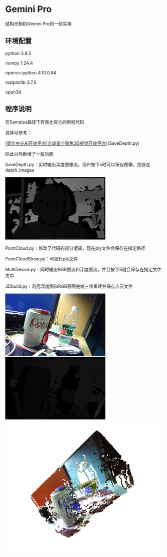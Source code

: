 # Gemini Pro

结构光相机Gemini Pro的一些实用

## 环境配置

python 3.8.5

numpy 1.24.4

opencv-python 4.10.0.84

matplotlib 3.7.5

open3d

## 程序说明

在Samples路径下有奥比官方的例程代码

具体可参考：

[[奥比中光AI开放平台|全球首个聚焦3D视觉开放平台](https://vcp.developer.orbbec.com.cn/documentation)](SaveDepth.py)

除此以外新增了一些功能

SaveDepth.py：实时输出深度图像流，用户按下s时可以保存图像。路径在depth_images

![image](https://github.com/YJxyzxyz/Gemini-Pro/blob/master/python3.8/Samples/depth_images/depth_frame_0.png)

PointCloud.py：修改了代码的部分逻辑，现在ply文件会保存在指定路径

PointCloudShow.py：可视化ply文件

MultiDevice.py：同时输出RGB图流和深度图流，并且按下S键会保存在指定文件夹中

3Dbuild.py：利用深度图和RGB原图完成三维重建并保存点云文件

![image](https://github.com/YJxyzxyz/Gemini-Pro/blob/master/python3.8/Samples/saved_images/color_image_0.png)
![image](https://github.com/YJxyzxyz/Gemini-Pro/blob/master/python3.8/Samples/saved_images/depth_image_0.png)
![image](https://github.com/YJxyzxyz/Gemini-Pro/blob/master/python3.8/Samples/saved_images/pointcloud.png)

